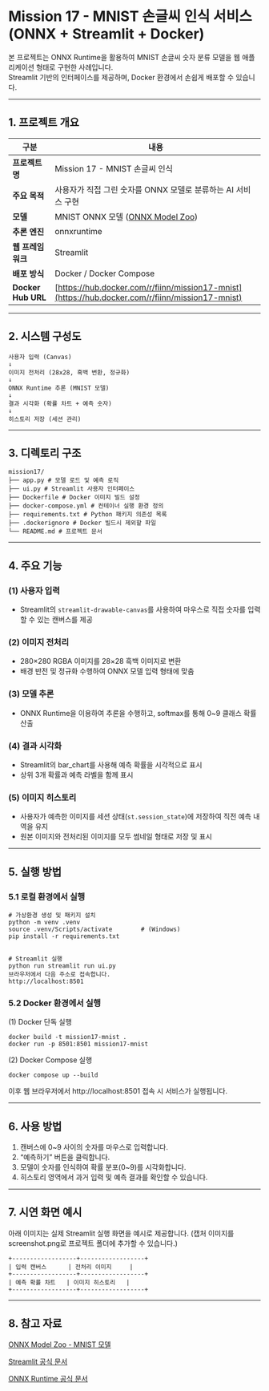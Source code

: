# Mission 17 - MNIST 손글씨 인식 서비스 (ONNX + Streamlit + Docker)

본 프로젝트는 ONNX Runtime을 활용하여 MNIST 손글씨 숫자 분류 모델을 웹 애플리케이션 형태로 구현한 사례입니다.  
Streamlit 기반의 인터페이스를 제공하며, Docker 환경에서 손쉽게 배포할 수 있습니다.

---

## 1. 프로젝트 개요

| 구분 | 내용 |
|------|------|
| **프로젝트명** | Mission 17 - MNIST 손글씨 인식 |
| **주요 목적** | 사용자가 직접 그린 숫자를 ONNX 모델로 분류하는 AI 서비스 구현 |
| **모델** | MNIST ONNX 모델 ([ONNX Model Zoo](https://github.com/onnx/models/tree/main/validated/vision/classification/mnist/model)) |
| **추론 엔진** | onnxruntime |
| **웹 프레임워크** | Streamlit |
| **배포 방식** | Docker / Docker Compose |
| **Docker Hub URL** | [https://hub.docker.com/r/fiinn/mission17-mnist](https://hub.docker.com/r/fiinn/mission17-mnist) |

---

## 2. 시스템 구성도
```
사용자 입력 (Canvas)
↓
이미지 전처리 (28x28, 흑백 변환, 정규화)
↓
ONNX Runtime 추론 (MNIST 모델)
↓
결과 시각화 (확률 차트 + 예측 숫자)
↓
히스토리 저장 (세션 관리)
```

---

## 3. 디렉토리 구조
```
mission17/
├── app.py # 모델 로드 및 예측 로직
├── ui.py # Streamlit 사용자 인터페이스
├── Dockerfile # Docker 이미지 빌드 설정
├── docker-compose.yml # 컨테이너 실행 환경 정의
├── requirements.txt # Python 패키지 의존성 목록
├── .dockerignore # Docker 빌드시 제외할 파일
└── README.md # 프로젝트 문서
```

---

## 4. 주요 기능

### (1) 사용자 입력
- Streamlit의 `streamlit-drawable-canvas`를 사용하여 마우스로 직접 숫자를 입력할 수 있는 캔버스를 제공

### (2) 이미지 전처리
- 280×280 RGBA 이미지를 28×28 흑백 이미지로 변환
- 배경 반전 및 정규화 수행하여 ONNX 모델 입력 형태에 맞춤

### (3) 모델 추론
- ONNX Runtime을 이용하여 추론을 수행하고, softmax를 통해 0~9 클래스 확률 산출

### (4) 결과 시각화
- Streamlit의 bar_chart를 사용해 예측 확률을 시각적으로 표시
- 상위 3개 확률과 예측 라벨을 함께 표시

### (5) 이미지 히스토리
- 사용자가 예측한 이미지를 세션 상태(`st.session_state`)에 저장하여 직전 예측 내역을 유지
- 원본 이미지와 전처리된 이미지를 모두 썸네일 형태로 저장 및 표시

---

## 5. 실행 방법

### 5.1 로컬 환경에서 실행

```
# 가상환경 생성 및 패키지 설치
python -m venv .venv
source .venv/Scripts/activate        # (Windows)
pip install -r requirements.txt


# Streamlit 실행
python run streamlit run ui.py
브라우저에서 다음 주소로 접속합니다.
http://localhost:8501
```

### 5.2 Docker 환경에서 실행
(1) Docker 단독 실행
```
docker build -t mission17-mnist .
docker run -p 8501:8501 mission17-mnist
```

(2) Docker Compose 실행
```
docker compose up --build
```
이후 웹 브라우저에서 http://localhost:8501 접속 시 서비스가 실행됩니다.

---


## 6. 사용 방법
1. 캔버스에 0~9 사이의 숫자를 마우스로 입력합니다.
2. “예측하기” 버튼을 클릭합니다.
3. 모델이 숫자를 인식하여 확률 분포(0~9)를 시각화합니다.
4. 히스토리 영역에서 과거 입력 및 예측 결과를 확인할 수 있습니다.

---


## 7. 시연 화면 예시
아래 이미지는 실제 Streamlit 실행 화면을 예시로 제공합니다.
(캡처 이미지를 screenshot.png로 프로젝트 폴더에 추가할 수 있습니다.)

```
+------------------+------------------+
| 입력 캔버스      | 전처리 이미지     |
+------------------+------------------+
| 예측 확률 차트   | 이미지 히스토리   |
+------------------+------------------+
```

---

## 8. 참고 자료
[ONNX Model Zoo - MNIST 모델](https://github.com/onnx/models/tree/main/validated/vision/classification/mnist/model?utm_source=chatgpt.com)

[Streamlit 공식 문서](https://docs.streamlit.io/)

[ONNX Runtime 공식 문서](https://onnxruntime.ai/)